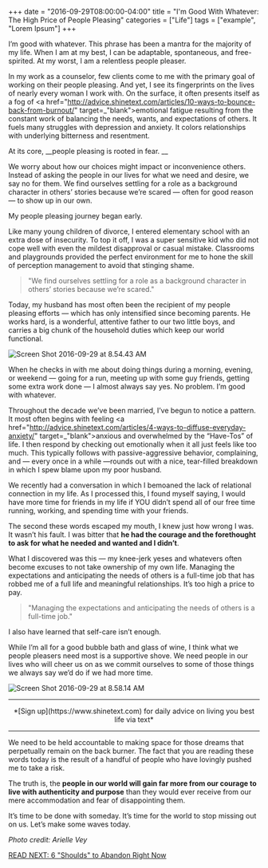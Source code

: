 +++
  date = "2016-09-29T08:00:00-04:00"
  title = "I'm Good With Whatever: The High Price of People Pleasing"
  categories = ["Life"]
  tags = ["example", "Lorem Ipsum"]
+++



<span class="dropcap">I</span>’m good with whatever. This phrase has been a mantra for the majority of my life. When I am at my best, I can be adaptable, spontaneous, and free-spirited. At my worst, I am a relentless people pleaser.

In my work as a counselor, few clients come to me with the primary goal of working on their people pleasing. And yet, I see its fingerprints on the lives of nearly every woman I work with. On the surface, it often presents itself as a fog of <a href="http://advice.shinetext.com/articles/10-ways-to-bounce-back-from-burnout/" target=_"blank">emotional fatigue</a> resulting from the constant work of balancing the needs, wants, and expectations of others. It fuels many struggles with depression and anxiety. It colors relationships with underlying bitterness and resentment.

At its core, __people pleasing is rooted in fear. __

We worry about how our choices might impact or inconvenience others. Instead of asking the people in our lives for what we need and desire, we say no for them. We find ourselves settling for a role as a background character in others’ stories because we’re scared — often for good reason — to show up in our own.

My people pleasing journey began early. 

Like many young children of divorce, I entered elementary school with an extra dose of insecurity. To top it off, I was a super sensitive kid who did not cope well with even the mildest disapproval or casual mistake. Classrooms and playgrounds provided the perfect environment for me to hone the skill of perception management to avoid that stinging shame.

> "We find ourselves settling for a role as a background character in others’ stories because we’re scared."

Today, my husband has most often been the recipient of my people pleasing efforts — which has only intensified since becoming parents. He works hard, is a wonderful, attentive father to our two little boys, and carries a big chunk of the household duties which keep our world functional.

![Screen Shot 2016-09-29 at 8.54.43 AM](//images.contentful.com/awpxl2koull4/1Fsxdl8sreOSgw8UYAOeuy/dc050f2b01c93c95cf28bf6696b9ce07/Screen_Shot_2016-09-29_at_8.54.43_AM.png)

When he checks in with me about doing things during a morning, evening, or weekend — going for a run, meeting up with some guy friends, getting some extra work done — I almost always say yes. No problem. I’m good with whatever.

Throughout the decade we’ve been married, I’ve begun to notice a pattern. It most often begins with feeling <a href="http://advice.shinetext.com/articles/4-ways-to-diffuse-everyday-anxiety/" target=_"blank">anxious and overwhelmed</a> by the “Have-Tos” of life. I then respond by checking out emotionally when it all just feels like too much. This typically follows with passive-aggressive behavior, complaining, and — every once in a while —rounds out with a nice, tear-filled breakdown in which I spew blame upon my poor husband.

We recently had a conversation in which I bemoaned the lack of relational connection in my life. As I processed this, I found myself saying, I would have more time for friends in my life if YOU didn’t spend all of our free time running, working, and spending time with your friends.

The second these words escaped my mouth, I knew just how wrong I was. It wasn’t his fault. I was bitter that __he had the courage and the forethought to ask for what he needed and wanted and I didn’t__.

What I discovered was this — my knee-jerk yeses and whatevers often become excuses to not take ownership of my own life. Managing the expectations and anticipating the needs of others is a full-time job that has robbed me of a full life and meaningful relationships. It’s too high a price to pay.

> "Managing the expectations and anticipating the needs of others is a full-time job."

I also have learned that self-care isn’t enough. 

While I’m all for a good bubble bath and glass of wine, I think what we people pleasers need most is a supportive shove. We need people in our lives who will cheer us on as we commit ourselves to some of those things we always say we’d do if we had more time. 

![Screen Shot 2016-09-29 at 8.58.14 AM](//images.contentful.com/awpxl2koull4/2d7JpUJRhKI0ssuMS0UWa2/e748d6092483a77cb3f7871ec44284e3/Screen_Shot_2016-09-29_at_8.58.14_AM.png)

---

<center>*[Sign up](https://www.shinetext.com) for daily advice on living you best life via text* </center>

---


We need to be held accountable to making space for those dreams that perpetually remain on the back burner. The fact that you are reading these words today is the result of a handful of people who have lovingly pushed me to take a risk.

The truth is, the __people in our world will gain far more from our courage to live with authenticity and purpose__ than they would ever receive from our mere accommodation and fear of disappointing them.

It’s time to be done with someday. It’s time for the world to stop missing out on us. Let’s make some waves today.

*Photo credit: Arielle Vey*

[READ NEXT: 6 "Shoulds" to Abandon Right Now](http://advice.shinetext.com/articles/6-shoulds-to-abandon-right-now/)

<div class="pubexchange_module" id="pubexchange_below_content" data-pubexchange-module-id="2323"></div>

<script>(function(w, d, s, id) {
  w.PUBX=w.PUBX || {pub: "shine_text", discover: false, lazy: true};
  var js, pjs = d.getElementsByTagName(s)[0];
  if (d.getElementById(id)) return;
  js = d.createElement(s); js.id = id; js.async = true;
  js.src = "//main.pubexchange.com/loader.min.js";
  pjs.parentNode.insertBefore(js, pjs);
}(window, document, "script", "pubexchange-jssdk"));</script>

